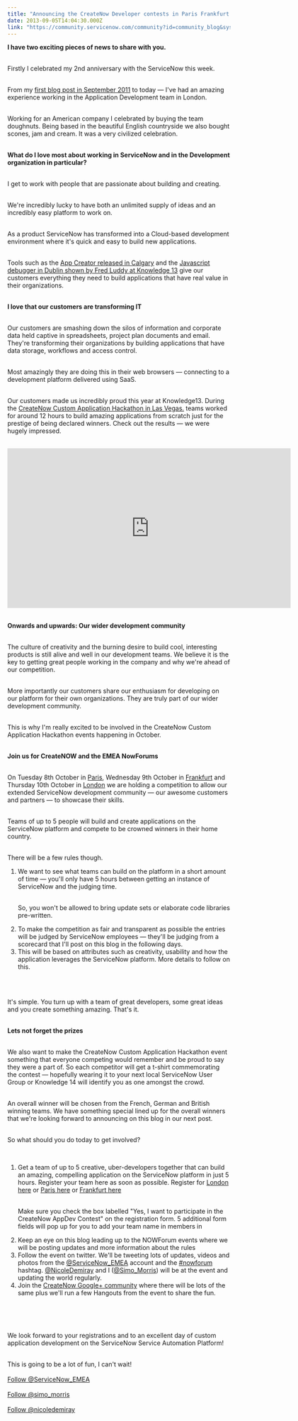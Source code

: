 ```yaml
---
title: "Announcing the CreateNow Developer contests in Paris Frankfurt and London"
date: 2013-09-05T14:04:30.000Z
link: "https://community.servicenow.com/community?id=community_blog&sys_id=4b1d62e5dbd0dbc01dcaf3231f9619e8"
---
```

<p><b>I have two exciting pieces of news to share with you.</b><br /><p><br />Firstly I celebrated my 2nd anniversary with the ServiceNow this week.<br /></p><p><br />From my <a title="mmunity.servicenow.com/blog/simonmorris/im-still-here-after-five-days" href="http://community.servicenow.com/blog/simonmorris/im-still-here-after-five-days" target="_new">first blog post in September 2011</a> to today — I've had an amazing experience working in the Application Development team in London.<br /></p><p><br />Working for an American company I celebrated by buying the team doughnuts. Being based in the beautiful English countryside we also bought scones, jam and cream. It was a very civilized celebration.<br /></p><p><br /><b>What do I love most about working in ServiceNow and in the Development organization in particular?</b><br /></p><p><br />I get to work with people that are passionate about building and creating.<br /></p><p><br />We're incredibly lucky to have both an unlimited supply of ideas and an incredibly easy platform to work on.<br /></p><p><br />As a product ServiceNow has transformed into a Cloud-based development environment where it's quick and easy to build new applications.<br /></p><p><br />Tools such as the <a title="ki.servicenow.com/index.php?title=App_Creator" href="http://wiki.servicenow.com/index.php?title=App_Creator" target="_new">App Creator released in Calgary</a> and the <a title="utu.be/ykEw98WL5Go?t=54m50s" href="http://youtu.be/ykEw98WL5Go?t=54m50s">Javascript debugger in Dublin shown by Fred Luddy at Knowledge 13</a> give our customers everything they need to build applications that have real value in their organizations.<br /></p><p><br /><b>I love that our customers are transforming IT</b><br /></p><p><br />Our customers are smashing down the silos of information and corporate data held captive in spreadsheets, project plan documents and email. They're transforming their organizations by building applications that have data storage, workflows and access control.<br /></p><p><br />Most amazingly they are doing this in their web browsers — connecting to a development platform delivered using SaaS.<br /></p><p><br />Our customers made us incredibly proud this year at Knowledge13. During the <a title="mmunity.servicenow.com/blog/michael-dortch/servicenow-platform-power-knowledge13-createnow-hackathon" href="http://community.servicenow.com/blog/michael-dortch/servicenow-platform-power-knowledge13-createnow-hackathon" target="_new">CreateNow Custom Application Hackathon in Las Vegas.</a> teams worked for around 12 hours to build amazing applications from scratch just for the prestige of being declared winners. Check out the results — we were hugely impressed.<br /></p><p><br /><object width="640" height="360"><param name="movie" value="//www.youtube.com/v/PRSi5iIVd0E?hl=en_GB&amp;version=3" /><param name="allowFullScreen" value="true" /><param name="allowscriptaccess" value="always" /><embed src="http://www.youtube.com/v/PRSi5iIVd0E?hl=en_GB&amp;version=3" type="application/x-shockwave-flash" width="640" height="360"  allowfullscreen="true" ></embed></object><br /></p><p><br /><b>Onwards and upwards: Our wider development community</b><br /></p><p><br />The culture of creativity and the burning desire to build cool, interesting products is still alive and well in our development teams. We believe it is the key to getting great people working in the company and why we're ahead of our competition.<br /></p><p><br />More importantly our customers share our enthusiasm for developing on our platform for their own organizations. They are truly part of our wider development community.<br /></p><p><br />This is why I'm really excited to be involved in the CreateNow Custom Application Hackathon events happening in October.<br /></p><p><br /><b>Join us for CreateNOW and the EMEA NowForums</b><br /></p><p><br />On Tuesday 8th October in <a title="w.servicenowforum.com/fr" href="http://www.servicenowforum.com/fr" target="_new">Paris</a>, Wednesday 9th October in <a title="w.servicenowforum.com/de" href="http://www.servicenowforum.com/de" target="_new">Frankfurt</a> and Thursday 10th October in <a title="w.servicenowforum.com/uk" href="http://www.servicenowforum.com/uk" target="_new">London</a> we are holding a competition to allow our extended ServiceNow development community — our awesome customers and partners — to showcase their skills.<br /></p><p><br />Teams of up to 5 people will build and create applications on the ServiceNow platform and compete to be crowned winners in their home country.<br /></p><p><br />There will be a few rules though.<br /></p><ol><li>We want to see what teams can build on the platform in a short amount of time — you'll only have 5 hours between getting an instance of ServiceNow and the judging time.<br /><p><br />So, you won't be allowed to bring update sets or elaborate code libraries pre-written.</p></li><li>To make the competition as fair and transparent as possible the entries will be judged by ServiceNow employees — they'll be judging from a scorecard that I'll post on this blog in the following days.</li><li>This will be based on attributes such as creativity, usability and how the application leverages the ServiceNow platform. More details to follow on this.</li></ol><br /><p><br />It's simple. You turn up with a team of great developers, some great ideas and you create something amazing. That's it.<br /></p><p><br /><b>Lets not forget the prizes</b><br /></p><p><br />We also want to make the CreateNow Custom Application Hackathon event something that everyone competing would remember and be proud to say they were a part of. So each competitor will get a t-shirt commemorating the contest — hopefully wearing it to your next local ServiceNow User Group or Knowledge 14 will identify you as one amongst the crowd.<br /></p><p><br />An overall winner will be chosen from the French, German and British winning teams. We have something special lined up for the overall winners that we're looking forward to announcing on this blog in our next post.<br /></p><p><br />So what should you do today to get involved?<br /></p><p><br /></p><ol><li>Get a team of up to 5 creative, uber-developers together that can build an amazing, compelling application on the ServiceNow platform in just 5 hours. Register your team here as soon as possible. Register for <a title="w.servicenowforum.com/uk/register/" href="http://www.servicenowforum.com/uk/register/">London here</a> or <a title="w.servicenowforum.com/fr/register/" href="http://www.servicenowforum.com/fr/register/">Paris here</a> or <a title="w.servicenowforum.com/de/register/" href="http://www.servicenowforum.com/de/register/">Frankfurt here</a><br /><p><br />Make sure you check the box labelled "Yes, I want to participate in the CreateNow AppDev Contest" on the registration form. 5 additional form fields will pop up for you to add your team name in members in<br /></p></li><li>Keep an eye on this blog leading up to the NOWForum events where we will be posting updates and more information about the rules</li><li>Follow the event on twitter. We'll be tweeting lots of updates, videos and photos from the <a title="itter.com/ServiceNow_EMEA" href="http://twitter.com/ServiceNow_EMEA" target="_new">@ServiceNow_EMEA</a> account and the <a title="witter.com/search?q=%23nowforum&src=typd" href="https://twitter.com/search?q=%23nowforum&amp;src=typd" target="_new">#nowforum</a> hashtag. <a title="itter.com/NicoleDemiray" href="http://twitter.com/NicoleDemiray" target="_new">@NicoleDemiray</a> and I (<a title="itter.com/simo_morris" href="http://twitter.com/simo_morris" target="_new">@Simo_Morris</a>) will be at the event and updating the world regularly.</li><li>Join the <a title="lus.google.com/u/0/communities/111051143571906675184" href="https://plus.google.com/u/0/communities/111051143571906675184" target="_new">CreateNow Google+ community</a> where there will be lots of the same plus we'll run a few Hangouts from the event to share the fun.</li></ol><br /><br /><p><br />We look forward to your registrations and to an excellent day of custom application development on the ServiceNow Service Automation Platform!<br /></p><p><br />This is going to be a lot of fun, I can't wait!<br /><br /><a title="witter.com/ServiceNow_EMEA" href="https://twitter.com/ServiceNow_EMEA" class="twitter-follow-button" data-show-count="false" data-size="large">Follow @ServiceNow_EMEA</a><br /><br /><a title="witter.com/simo_morris" href="https://twitter.com/simo_morris" class="twitter-follow-button" data-show-count="false" data-size="large">Follow @simo_morris</a><br /><br /><a title="witter.com/nicoledemiray" href="https://twitter.com/nicoledemiray" class="twitter-follow-button" data-show-count="false" data-size="large">Follow @nicoledemiray</a></p></p>